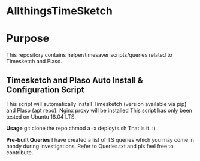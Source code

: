 # AllthingsTimeSketch

<h1>Purpose</h1>
This repository contains helper/timesaver scripts/queries related to Timesketch and Plaso.

<h2>Timesketch and Plaso Auto Install & Configuration Script</h2>
This script will automatically install Timesketch (version available via pip) and Plaso (apt repo). Nginx proxy will be installed
This script has only been tested on Ubuntu 18.04 LTS. 

<b>Usage</b>
git clone the repo
chmod a+x deployts.sh
That is it. :)

<b>Pre-built Queries</b>
I have created a list of TS queries which you may come in handy during investigations. Refer to Queries.txt and pls feel free to contribute.
